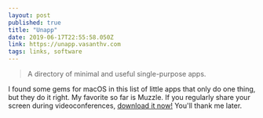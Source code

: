 ```yaml
---
layout: post
published: true
title: "Unapp"
date: 2019-06-17T22:55:58.050Z
link: https://unapp.vasanthv.com 
tags: links, software
---
```


> A directory of minimal and useful single-purpose apps.

I found some gems for macOS in this list of little apps that only do one thing, but they do it right. My favorite so far is Muzzle. If you regularly share your screen during videoconferences, [download it now!](https://muzzleapp.com/) You'll thank me later.
